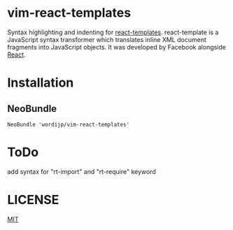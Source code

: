 vim-react-templates
===================

Syntax highlighting and indenting for [react-templates][1]. react-template is a JavaScript syntax transformer which translates inline XML document fragments into JavaScript objects. It was developed by Facebook alongside [React][2].

# Installation

## NeoBundle

```vim:.vimrc
NeoBundle 'wordijp/vim-react-templates'
```
# ToDo

add syntax for "rt-import" and "rt-require" keyword

# LICENSE

[MIT](./LICENSE.txt)

[1]: https://github.com/wix/react-templates "react-templates"
[2]: http://facebook.github.io/react/           "React"

